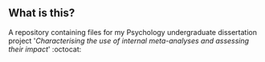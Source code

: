 ## What is this?
A repository containing files for my Psychology undergraduate dissertation project '*Characterising the use of internal meta-analyses and assessing their impact*' :octocat:
